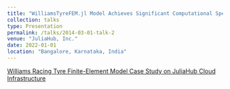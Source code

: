 ```yaml
---
title: "WilliamsTyreFEM.jl Model Achieves Significant Computational Speed-up on More Complex High-Fidelity Geometry "
collection: talks
type: Presentation
permalink: /talks/2014-03-01-talk-2
venue: "JuliaHub, Inc."
date: 2022-01-01
location: "Bangalore, Karnataka, India"
---
```

<!-- [Click here](https://drive.google.com/file/d/1LgYYoUYW7YKkEi1EOdnP5Q4wC5m6K8ZQ/view?usp=share_link) -->
[Williams Racing Tyre Finite-Element Model Case Study on JuliaHub Cloud Infrastructure](https://juliahub.com/case-studies/williams-racing-unlocks/#faster_simulations_on_more_complex_geometry)
